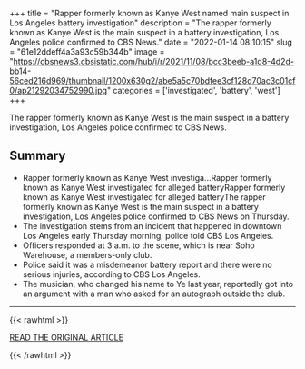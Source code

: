 +++
title = "Rapper formerly known as Kanye West named main suspect in Los Angeles battery investigation"
description = "The rapper formerly known as Kanye West is the main suspect in a battery investigation, Los Angeles police confirmed to CBS News."
date = "2022-01-14 08:10:15"
slug = "61e12ddeff4a3a93c59b344b"
image = "https://cbsnews3.cbsistatic.com/hub/i/r/2021/11/08/bcc3beeb-a1d8-4d2d-bb14-56ced216d969/thumbnail/1200x630g2/abe5a5c70bdfee3cf128d70ac3c01cf0/ap21292034752990.jpg"
categories = ['investigated', 'battery', 'west']
+++

The rapper formerly known as Kanye West is the main suspect in a battery investigation, Los Angeles police confirmed to CBS News.

## Summary

- Rapper formerly known as Kanye West investiga...Rapper formerly known as Kanye West investigated for alleged batteryRapper formerly known as Kanye West investigated for alleged batteryThe rapper formerly known as Kanye West is the main suspect in a battery investigation, Los Angeles police confirmed to CBS News on Thursday.
- The investigation stems from an incident that happened in downtown Los Angeles early Thursday morning, police told CBS Los Angeles.
- Officers responded at 3 a.m. to the scene, which is near Soho Warehouse, a members-only club.
- Police said it was a misdemeanor battery report and there were no serious injuries, according to CBS Los Angeles.
- The musician, who changed his name to Ye last year, reportedly got into an argument with a man who asked for an autograph outside the club.

---

{{< rawhtml >}}
  <p class="article-category">
    <a target="_blank" href="https://www.cbsnews.com/news/kanye-west-ye-suspect-battery-los-angeles/">READ THE ORIGINAL ARTICLE</a>
  </p>
{{< /rawhtml >}}
